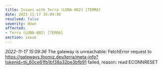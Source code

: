 ```yaml
---
title: Issues with Terra (LUNA-002) [TERRA]
date: 2022-11-17 15:09:36
resolved: false
severity: down
affected:
- Terra (LUNA-002) [TERRA]
section: issue
---
```


*2022-11-17 15:09:36* The gateway is unreachable: FetchError request to https://gateways.thomiz.dev/terra/meta-info?tokenId=tti_60ce61fb1bf38a32be3bfb91 failed, reason: read ECONNRESET